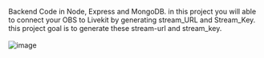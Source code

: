 Backend Code in Node, Express and MongoDB.
in this project you will able to connect your OBS to Livekit by generating stream_URL and Stream_Key.
this project goal is to generate these stream-url and stream_key.
<br><br/>
![image](https://github.com/user-attachments/assets/a6835580-a858-467e-abe8-957a3f237d29)
